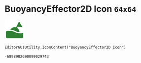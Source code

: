 # BuoyancyEffector2D Icon `64x64`
<img src="/img/BuoyancyEffector2D%20Icon.png" width=64 height=64>

``` CSharp
EditorGUIUtility.IconContent("BuoyancyEffector2D Icon")
```
```
-6898902690099029743
```

